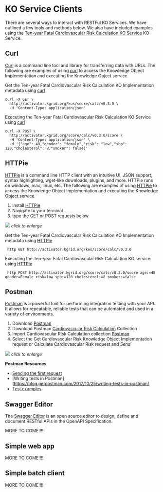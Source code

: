 # KO Service Clients

There are several ways to interact with RESTFul KO Services.  We have outlined
a few tools and methods below.  We also have included examples using the
[Ten-year Fatal Cardiovascular Risk Calculation KO Service](https://library.kgrid.org/#/object/score%2Fcalc)
KO Service.

##  Curl
 [Curl](https://curl.haxx.se/)  is a command line tool and library for
transferring data with URLs.  The following are examples of using  [curl](https://curl.haxx.se/)  to
access the Knowledge Object Implementation and executing the Knowledge Object service.

Get the Ten-year Fatal Cardiovascular Risk Calculation KO Implementation metadata using [curl](https://curl.haxx.se/)

```
curl -X GET \
  http://activator.kgrid.org/kos/score/calc/v0.3.0 \
  -H 'Content-Type: application/json'
```


Executing the Ten-year Fatal Cardiovascular Risk Calculation KO Service using [curl](https://curl.haxx.se/)

```
curl -X POST \
  http://activator.kgrid.org/score/calc/v0.3.0/score \
  -H 'Content-Type: application/json' \
  -d '{"age": 48,"gender": "female","risk": "low","sbp": 120,"cholesterol": 8,"smoker": false}'
```

##  HTTPie
[HTTPie](https://httpie.org)  is a command line HTTP client with an intuitive UI,
JSON support, syntax highlighting, wget-like downloads, plugins, and more.
HTTPie runs on windows, mac, linux, etc.  The following are examples of using
 [HTTPie](https://httpie.org)   to
access the Knowledge Object Implementation and executing the Knowledge Object service.

1. Install [HTTPie](https://httpie.org/#installation)
1. Navigate to your terminal 
1. type the GET or POST requests below

<a href="/guides/image/httpie.gif"> <img src="/guides/image/httpie.gif"/></a>
_click to enlarge_

Get the Ten-year Fatal Cardiovascular Risk Calculation KO Implementation metadata using
 [HTTPie](https://httpie.org)

```
 http GET http://activator.kgrid.org/kos/score/calc/v0.3.0
```

Executing the Ten-year Fatal Cardiovascular Risk Calculation KO service using [HTTPie](https://httpie.org)

```
 http POST http://activator.kgrid.org/score/calc/v0.3.0/score age:=48 gender=Female risk=low spb:=120 cholesterol:=8 smoker:=false
```


## Postman
[Postman](https://www.getpostman.com/) is a powerful tool for performing
integration testing with your API. It allows for repeatable, reliable tests
that can be automated and used in a variety of environments.

1. Download [Postman](https://www.getpostman.com/downloads/)
1. Download Postman [Cardiovascular Risk Calculation](/guides/Cardiovascular_Risk_Calculation.postman_collection.json) Collection
1. Import Cardiovascular Risk Calculation collection [Postman](https://learning.getpostman.com/docs/postman/collections/intro_to_collections)
1. Select the Get Cardiovascular Risk Knowledge Object Implementation request or 
   Calculate Cardiovascular Risk request and _Send_

<a href="/guides/image/postman.gif"> <img src="/guides/image/postman.gif"/></a>
_click to enlarge_


**Postman Resources**

 - [Sending the first request](https://learning.getpostman.com/docs/postman/launching_postman/sending_the_first_request)
 - [Writing tests in Postman](https://blog.getpostman.com/2017/10/25/writing-tests-in-postman/
 - [Test examples](https://learning.getpostman.com/docs/postman/scripts/test_examples/)

## Swagger Editor
The [Swagger Editor](https://swagger.io/tools/swagger-editor/) is an open source editor to
design, define and document RESTful APIs in the OpenAPI Specification.

MORE TO COME!!!!

## Simple web app

MORE TO COME!!!!

## Simple batch client

MORE TO COME!!!!
